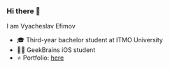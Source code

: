 ### Hi there 👋

I am Vyacheslav Efimov

* 🎓 Third-year bachelor student at ITMO University
* 👨‍💻 GeekBrains iOS student
* ⭐️ Portfolio: [here](https://slavafive.github.io/portfolio/)
